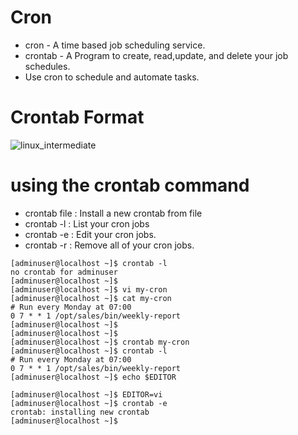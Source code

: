 # Cron
* cron - A time based job scheduling service.
* crontab - A Program to create, read,update, and delete your job schedules.
* Use cron to schedule and automate tasks.

# Crontab Format
 ![linux_intermediate](cronjob?raw=true "Title")

# using the crontab command
* crontab file : Install a new crontab from file
* crontab -l : List your cron jobs
* crontab -e : Edit your cron jobs.
* crontab -r : Remove all of your cron jobs.

```
[adminuser@localhost ~]$ crontab -l
no crontab for adminuser
[adminuser@localhost ~]$
[adminuser@localhost ~]$ vi my-cron
[adminuser@localhost ~]$ cat my-cron
# Run every Monday at 07:00
0 7 * * 1 /opt/sales/bin/weekly-report
[adminuser@localhost ~]$
[adminuser@localhost ~]$
[adminuser@localhost ~]$ crontab my-cron
[adminuser@localhost ~]$ crontab -l
# Run every Monday at 07:00
0 7 * * 1 /opt/sales/bin/weekly-report
[adminuser@localhost ~]$ echo $EDITOR

[adminuser@localhost ~]$ EDITOR=vi
[adminuser@localhost ~]$ crontab -e
crontab: installing new crontab
[adminuser@localhost ~]$
```
